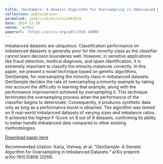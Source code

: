 ```yaml
---
title: "GenSample: A Genetic Algorithm for Oversampling in Imbalanced Datasets"
collection: publications
permalink: /publication/arxivGA2019
date: 2019-11-20
venue: 'arXiv'
paperurl: 'https://arxiv.org/pdf/1910.10806'
---
```

Imbalanced datasets are ubiquitous. Classification performance on imbalanced datasets is generally poor for the minority class as the classifier cannot learn decision boundaries well. However, in sensitive applications like fraud detection, medical diagnosis, and spam identification, it is extremely important to classify the minority instances correctly. In this paper, we present a novel technique based on genetic algorithms, GenSample, for oversampling the minority class in imbalanced datasets. GenSample decides the rate of oversampling a minority example by taking into account the difficulty in learning that example, along with the performance improvement achieved by oversampling it. This technique terminates the oversampling process when the performance of the classifier begins to deteriorate. Consequently, it produces synthetic data only as long as a performance boost is obtained. The algorithm was tested on 9 real-world imbalanced datasets of varying sizes and imbalance ratios. It achieved the highest F-Score on 8 out of 9 datasets, confirming its ability to better handle imbalanced data compared to other existing methodologies.

[Download paper here](http://wenhaoz.io/files/1910.10806.pdf)

Recommended citation: Karia, Vishwa, et al. "GenSample: A Genetic Algorithm for Oversampling in Imbalanced Datasets." arXiv preprint arXiv:1910.10806 (2019).